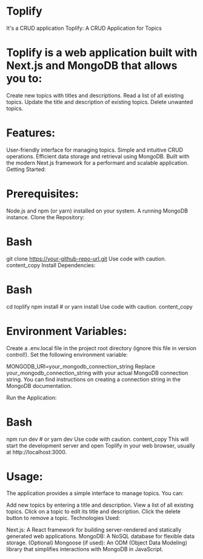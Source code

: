 # Toplify
It's a CRUD application
Toplify: A CRUD Application for Topics

# Toplify is a web application built with Next.js and MongoDB that allows you to:

Create new topics with titles and descriptions.
Read a list of all existing topics.
Update the title and description of existing topics.
Delete unwanted topics.

# Features:
User-friendly interface for managing topics.
Simple and intuitive CRUD operations.
Efficient data storage and retrieval using MongoDB.
Built with the modern Next.js framework for a performant and scalable application.
Getting Started:

# Prerequisites:

Node.js and npm (or yarn) installed on your system.
A running MongoDB instance.
Clone the Repository:

# Bash
git clone https://your-github-repo-url.git
Use code with caution.
content_copy
Install Dependencies:

# Bash
cd toplify
npm install  # or yarn install
Use code with caution.
content_copy
# Environment Variables:

Create a .env.local file in the project root directory (ignore this file in version control!). Set the following environment variable:

MONGODB_URI=your_mongodb_connection_string
Replace your_mongodb_connection_string with your actual MongoDB connection string. You can find instructions on creating a connection string in the MongoDB documentation.

Run the Application:

# Bash
npm run dev  # or yarn dev
Use code with caution.
content_copy
This will start the development server and open Toplify in your web browser, usually at http://localhost:3000.

# Usage:

The application provides a simple interface to manage topics. You can:

Add new topics by entering a title and description.
View a list of all existing topics.
Click on a topic to edit its title and description.
Click the delete button to remove a topic.
Technologies Used:

Next.js: A React framework for building server-rendered and statically generated web applications.
MongoDB: A NoSQL database for flexible data storage.
(Optional) Mongoose (if used): An ODM (Object Data Modeling) library that simplifies interactions with MongoDB in JavaScript.
